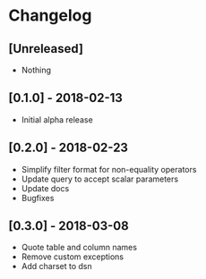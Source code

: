 # Changelog

## [Unreleased]
- Nothing

## [0.1.0] - 2018-02-13
- Initial alpha release

## [0.2.0] - 2018-02-23
- Simplify filter format for non-equality operators
- Update query to accept scalar parameters 
- Update docs
- Bugfixes

## [0.3.0] - 2018-03-08
- Quote table and column names
- Remove custom exceptions
- Add charset to dsn
